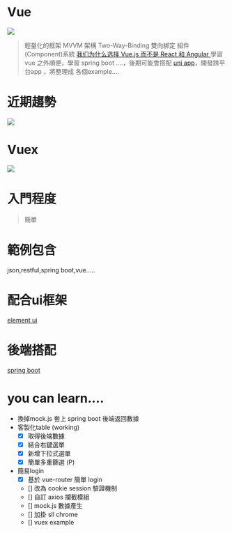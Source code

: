 # Vue
![](https://i.imgur.com/YNC9xye.png)
> 輕量化的框架
MVVM 架構
Two-Way-Binding 雙向綁定
組件(Component)系統
[我们为什么选择 Vue.js 而不是 React 和 Angular ](https://www.infoq.cn/article/2016/12/why-Vue-js-no-react)
學習 vue 之外順便，學習 spring boot ....，後期可能會搭配
[uni app](https://uniapp.dcloud.io/)，開發跨平台app ，將整理成 各個example....

# 近期趨勢
[![](https://i.imgur.com/xp7FpYh.png)](https://ithelp.ithome.com.tw/articles/10184834)

# Vuex
[![](https://i.imgur.com/5g3D9lW.png)](https://ithelp.ithome.com.tw/articles/10185686)

# 入門程度
> 簡單

# 範例包含
json,restful,spring boot,vue.....

# 配合ui框架
[element ui](https://element.eleme.io/#/zh-CN)

# 後端搭配
[spring boot](https://spring.io/)

# you can learn....
* 換掉mock.js 套上 spring boot 後端返回數據
* 客製化table (working)
  - [x] 取得後端數據 
  - [x] 結合右鍵選單 
  - [x] 新增下拉式選單
  - [x] 簡單多重篩選 (P)
* 簡易login
  - [x] 基於 vue-router 簡單 login
  - [] 改為 cookie session 驗證機制
  - [] 自訂 axios 攔截模組
  - [] mock.js 數據產生
  - [] 加掛 sll chrome
  - [] vuex example

